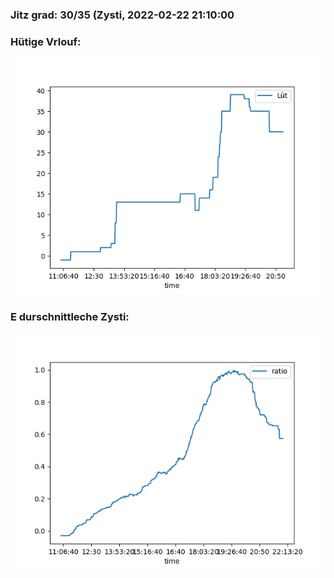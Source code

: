 ### Jitz grad: 30/35 (Zysti, 2022-02-22 21:10:00

### Hütige Vrlouf:
![Graph](Today.png)

### E durschnittleche Zysti:
![Graph](Zysti.png)